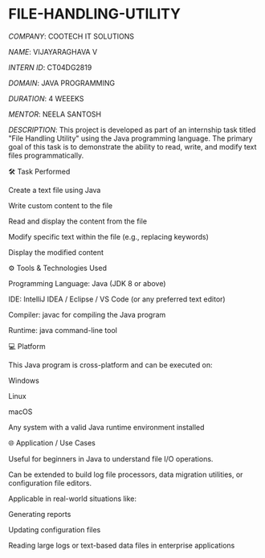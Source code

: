 # FILE-HANDLING-UTILITY

*COMPANY*: COOTECH IT SOLUTIONS

*NAME*: VIJAYARAGHAVA V 

*INTERN ID*: CT04DG2819

*DOMAIN*: JAVA PROGRAMMING

*DURATION*: 4 WEEEKS

*MENTOR*: NEELA SANTOSH

*DESCRIPTION*: This project is developed as part of an internship task titled "File Handling Utility" using the Java programming language. The primary goal of this task is to demonstrate the ability to read, write, and modify text files programmatically.

🛠️ Task Performed

Create a text file using Java

Write custom content to the file

Read and display the content from the file

Modify specific text within the file (e.g., replacing keywords)

Display the modified content


⚙️ Tools & Technologies Used

Programming Language: Java (JDK 8 or above)

IDE: IntelliJ IDEA / Eclipse / VS Code (or any preferred text editor)

Compiler: javac for compiling the Java program

Runtime: java command-line tool


💻 Platform

This Java program is cross-platform and can be executed on:

Windows

Linux

macOS

Any system with a valid Java runtime environment installed



🌐 Application / Use Cases

Useful for beginners in Java to understand file I/O operations.

Can be extended to build log file processors, data migration utilities, or configuration file editors.

Applicable in real-world situations like:

Generating reports

Updating configuration files

Reading large logs or text-based data files in enterprise applications

